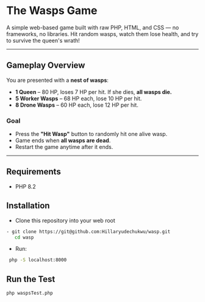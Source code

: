 # The Wasps Game


A simple web-based game built with raw PHP, HTML, and CSS — no frameworks, no libraries. Hit random wasps, watch them lose health, and try to survive the queen's wrath!

---

## Gameplay Overview

You are presented with a **nest of wasps**:

- **1 Queen** – 80 HP, loses 7 HP per hit. If she dies, **all wasps die.**
- **5 Worker Wasps** – 68 HP each, lose 10 HP per hit.
- **8 Drone Wasps** – 60 HP each, lose 12 HP per hit.

### Goal

- Press the **"Hit Wasp"** button to randomly hit one alive wasp.
- Game ends when **all wasps are dead**.
- Restart the game anytime after it ends.

---

##  Requirements
- PHP 8.2

## Installation
- Clone this repository into your web root
```bash
- git clone https://git@github.com:Hillaryudechukwu/wasp.git
   cd wasp
   ```
- Run:
```bash
 php -S localhost:8000
 ```

##  Run the Test
```bash
php waspsTest.php
